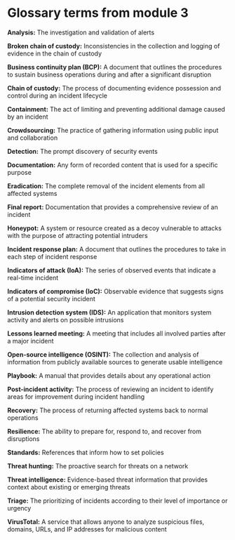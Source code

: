 # Glossary terms from module 3
**Analysis:** The investigation and validation of alerts 

**Broken chain of custody:** Inconsistencies in the collection and logging of evidence in the chain of custody

**Business continuity plan (BCP):** A document that outlines the procedures to sustain business operations during and after a significant disruption

**Chain of custody:** The process of documenting evidence possession and control during an incident lifecycle

**Containment:** The act of limiting and preventing additional damage caused by an incident

**Crowdsourcing:** The practice of gathering information using public input and collaboration

**Detection:** The prompt discovery of security events

**Documentation:** Any form of recorded content that is used for a specific purpose

**Eradication:** The complete removal of the incident elements from all affected systems

**Final report:** Documentation that provides a comprehensive review of an incident

**Honeypot:** A system or resource created as a decoy vulnerable to attacks with the purpose of attracting potential intruders

**Incident response plan:** A document that outlines the procedures to take in each step of incident response

**Indicators of attack (IoA):** The series of observed events that indicate a real-time incident

**Indicators of compromise (IoC):** Observable evidence that suggests signs of a potential security incident

**Intrusion detection system (IDS):** An application that monitors system activity and alerts on possible intrusions

**Lessons learned meeting:** A meeting that includes all involved parties after a major incident

**Open-source intelligence (OSINT):** The collection and analysis of information from publicly available sources to generate usable intelligence

**Playbook:** A manual that provides details about any operational action

**Post-incident activity:** The process of reviewing an incident to identify areas for improvement during incident handling

**Recovery:** The process of returning affected systems back to normal operations

**Resilience:** The ability to prepare for, respond to, and recover from disruptions

**Standards:** References that inform how to set policies

**Threat hunting:** The proactive search for threats on a network

**Threat intelligence:** Evidence-based threat information that provides context about existing or emerging threats

**Triage:** The prioritizing of incidents according to their level of importance or urgency

**VirusTotal:** A service that allows anyone to analyze suspicious files, domains, URLs, and IP addresses for malicious content
